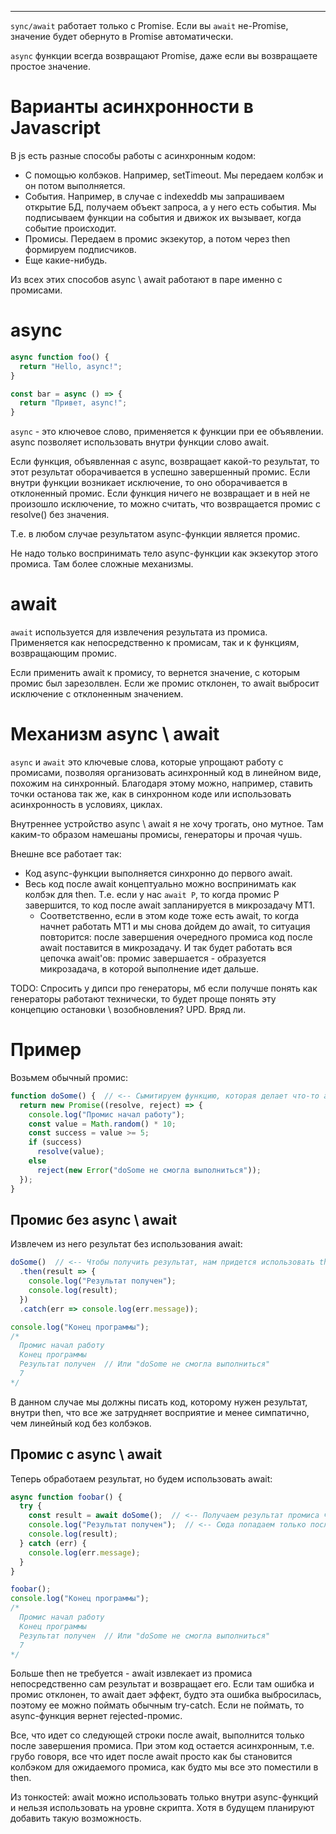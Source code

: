 

---

`sync/await` работает только с Promise. Если вы `await` не-Promise, значение будет обернуто в Promise автоматически.

`async` функции всегда возвращают Promise, даже если вы возвращаете простое значение.







# Варианты асинхронности в Javascript

В js есть разные способы работы с асинхронным кодом:

* С помощью колбэков. Например, setTimeout. Мы передаем колбэк и он потом выполняется.
* События. Например, в случае с indexeddb мы запрашиваем открытие БД, получаем объект запроса, а у него есть события. Мы подписываем функции на события и движок их вызывает, когда событие происходит.
* Промисы. Передаем в промис экзекутор, а потом через then формируем подписчиков.
* Еще какие-нибудь.

Из всех этих способов async \ await работают в паре именно с промисами.

# async

```javascript
async function foo() {
  return "Hello, async!";
}
```

```javascript
const bar = async () => {
  return "Привет, async!";
}
```

`async` - это ключевое слово, применяется к функции при ее объявлении. async позволяет использовать внутри функции слово await.

Если функция, объявленная с async, возвращает какой-то результат, то этот результат оборачивается в успешно завершенный промис. Если внутри функции возникает исключение, то оно оборачивается в отклоненный промис. Eсли функция ничего не возвращает и в ней не произошло исключение, то можно считать, что возвращается промис с resolve() без значения.

Т.е. в любом случае результатом async-функции является промис.

Не надо только воспринимать тело async-функции как экзекутор этого промиса. Там более сложные механизмы.

# await

`await` используется для извлечения результата из промиса. Применяется как непосредственно к промисам, так и к функциям, возвращающим промис.

Если применить await к промису, то вернется значение, с которым промис был зарезолвлен. Если же промис отклонен, то await выбросит исключение с отклоненным значением.

# Механизм async \ await

`async` и `await` это ключевые слова, которые упрощают работу с промисами, позволяя организовать асинхронный код в линейном виде, похожим на синхронный. Благодаря этому можно, например, ставить точки останова так же, как в синхронном коде или использовать асинхронность в условиях, циклах.

Внутреннее устройство async \ await я не хочу трогать, оно мутное. Там каким-то образом намешаны промисы, генераторы и прочая чушь.

Внешне все работает так:

* Код async-функции выполняется синхронно до первого await.
* Весь код после await концептуально можно воспринимать как колбэк для then. Т.е. если у нас `await P`, то когда промис P завершится, то код после await запланируется в микрозадачу MT1.
  * Соответственно, если в этом коде тоже есть await, то когда начнет работать MT1 и мы снова дойдем до await, то ситуация повторится: после завершения очередного промиса код после await поставится в микрозадачу. И так будет работать вся цепочка await'ов: промис завершается - образуется микрозадача, в которой выполнение идет дальше.

TODO: Спросить у дипси про генераторы, мб если получше понять как генераторы работают технически, то будет проще понять эту концепцию остановки \ возобновления? UPD. Вряд ли.

# Пример

Возьмем обычный промис:

```javascript
function doSome() {  // <-- Сымитируем функцию, которая делает что-то асинхронно, типа fetch    
  return new Promise((resolve, reject) => {
    console.log("Промис начал работу");
    const value = Math.random() * 10;
    const success = value >= 5;
    if (success)
      resolve(value);
    else
      reject(new Error("doSome не смогла выполниться"));
  });
}
```

## Промис без async \ await

Извлечем из него результат без использования await:

```javascript
doSome()  // <-- Чтобы получить результат, нам придется использовать then
  .then(result => {
    console.log("Результат получен");
    console.log(result);
  })
  .catch(err => console.log(err.message));

console.log("Конец программы");
/*
  Промис начал работу
  Конец программы
  Результат получен  // Или "doSome не смогла выполниться"
  7
*/
```

В данном случае мы должны писать код, которому нужен результат, внутри then, что все же затрудняет восприятие и менее симпатично, чем линейный код без колбэков.

## Промис с async \ await

Теперь обработаем результат, но будем использовать await:

```javascript
async function foobar() {
  try {
    const result = await doSome();  // <-- Получаем результат промиса через await
    console.log("Результат получен");  // <-- Сюда попадаем только после завершения промиса
    console.log(result);
  } catch (err) {
    console.log(err.message);
  }
}

foobar();
console.log("Конец программы");
/*
  Промис начал работу
  Конец программы
  Результат получен  // Или "doSome не смогла выполниться"
  7
*/
```

Больше then не требуется - await извлекает из промиса непосредственно сам результат и возвращает его. Если там ошибка и промис отклонен, то await дает эффект, будто эта ошибка выбросилась, поэтому ее можно поймать обычным try-catch. Если не поймать, то async-функция вернет rejected-промис.

Все, что идет со следующей строки после await, выполнится только после завершения промиса. При этом код остается асинхронным, т.е. грубо говоря, все что идет после await просто как бы становится колбэком для ожидаемого промиса, как будто мы все это поместили в then.

Из тонкостей: await можно использовать только внутри async-функций и нельзя использовать на уровне скрипта. Хотя в будущем планируют добавить такую возможность.